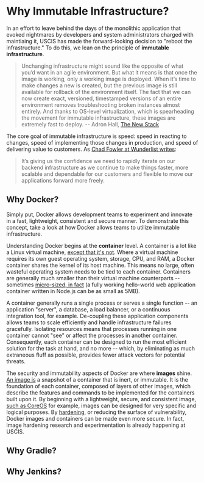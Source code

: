 # Why Immutable Infrastructure?

In an effort to leave behind the days of the monolithic application that evoked nightmares by developers and system administrators charged with maintiaing it, USCIS has made the forward-looking decision to "reboot the infrastructure."  To do this, we lean on the principle of **immutable infrastructure**.  

> Unchanging infrastructure might sound like the opposite of what you’d want in an agile environment.  But what it means is that once the image is working, only a working image is deployed. When it’s time to make changes a new is created, but the previous image is still available for rollback of the environment itself. The fact that we can now create exact, versioned, timestamped versions of an entire environment removes troubleshooting broken instances almost entirely. And thanks to OS-level virtualization, which is spearheading the movement for immutable infrastructure, these images are extremely fast to deploy.
> -- Adron Hall, [The New Stack](http://thenewstack.io/a-brief-look-at-immutable-infrastructure-and-why-it-is-such-a-quest/)

The core goal of immutable infrastructure is speed:  speed in reacting to changes, speed of implementing those changes in production, and speed of delivering value to customers.  As [Chad Fowler at Wunderlist writes](http://chadfowler.com/blog/2013/06/23/immutable-deployments/):

> It’s giving us the confidence we need to rapidly iterate on our backend infrastructure as we continue to make things faster, more scalable and dependable for our customers and flexible to move our applications forward more freely.

## Why Docker?

Simply put, Docker allows development teams to experiment and innovate in a fast, lightweight, consistent and secure manner.  To demonstrate this concept, take a look at how Docker allows teams to utilize immutable infrastructure.

Understanding Docker begins at the **container** level.  A container is a lot like a Linux virtual machine, [except that it's not](http://www.informationweek.com/strategic-cio/it-strategy/containers-explained-9-essentials-you-need-to-know/a/d-id/1318961).  Where a virtual machine requires its own guest operating system, storage, CPU, and RAM, a Docker container shares the kernel of its host machine.  This means no large, often wasteful operating system needs to be tied to each container.  Containers are generally much smaller than their virtual machine counterparts -- sometimes [micro-sized, in fact](http://www.iron.io/blog/2016/01/microcontainers-tiny-portable-containers.html) (a fully working hello-world web application container written in Node.js can be as small as 5MB).

A container generally runs a single process or serves a single function -- an application "server", a database, a load balancer, or a continuous integration tool, for example.  De-coupling these application components allows teams to scale efficiently and handle infrastructure failures gracefully.  Isolating resources means that processes running in one container cannot "see" or affect the processes in another container.  Consequently, each container can be designed to run the most efficient solution for the task at hand, and no more -- which, by eliminating as much extraneous fluff as possible, provides fewer attack vectors for potential threats.

The security and immutability aspects of Docker are where **images** shine.  [An image is](http://stackoverflow.com/questions/23735149/docker-image-vs-container/26960888#26960888) a snapshot of a container that is inert, or immutable.  It is the foundation of each container, composed of layers of other images, which describe the features and commands to be implemented for the containers built upon it.  By beginning with a lightweight, secure, and consistent image, [such as CoreOS](https://coreos.com/) for example, images can be designed for very specific and logical purposes.  By [hardening](http://linux-audit.com/docker-security-best-practices-for-your-vessel-and-containers/), or reducing the surface of vulnerability, Docker images and containers can be made even more secure.  In fact, image hardening research and experimentation is already happening at USCIS.

## Why Gradle?



## Why Jenkins?

